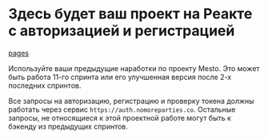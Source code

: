 # Здесь будет ваш проект на Реакте с авторизацией и регистрацией

[pages](https://bababum95.github.io/react-mesto-auth/)

Используйте ваши предыдущие наработки по проекту Mesto. Это может быть работа 11-го спринта или его улучшенная версия после 2-х последних спринтов. 

Все запросы на авторизацию, регистрацию и проверку токена должны работать через сервис 
`https://auth.nomoreparties.co`.
Остальные запросы, не относящиеся к этой проектной работе могут быть к бэкенду из предыдущих спринтов.
